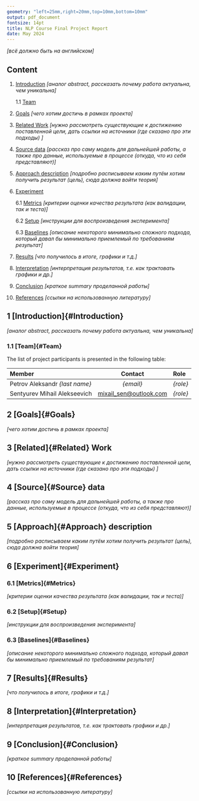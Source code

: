 ```yaml
---
geometry: "left=25mm,right=20mm,top=10mm,bottom=10mm"
output: pdf_document
fontsize: 14pt
title: NLP Course Final Project Report
date: May 2024
---
```


*[всё должно быть на английском]*

## Content

1. [Introduction](#Introduction) *[аналог abstract, рассказать почему работа актуальна, чем уникальна]*
    
    1.1 [Team](#Team)

2. [Goals](#Goals) *[чего хотим достичь в рамках проекта]*
3. [Related Work](#Related)  *[нужно рассмотреть существующие к достижению поставленной цели, дать ссылки на источники (где сказано про эти подходы) ]*
4. [Source data](#Source) *[рассказ про саму модель для дальнейшей работы, а также про данные, используемые в процессе (откуда, что из себя представляют)]*
5. [Approach description](#Approach) *[подробно расписываем каким путём хотим получить результат (цель), сюда должна войти теория]*
6. [Experiment](#Experiment)

    6.1 [Metrics](#Metrics) *[критерии оценки качества результата (как валидации, так и теста)]*

    6.2 [Setup](#Setup) *[инструкции для воспроизведения эксперимента]*

    6.3 [Baselines](#Baselines) *[описание некоторого минимально сложного подхода, который давал бы минимально приемлемый по требованиям результат]*

7. [Results](#Results) *[что получилось в итоге, графики и т.д.]*
8. [Interpretation](#Interpretation) *[интерпретация результатов, т.е. как трактовать графики и др.]*
9. [Conclusion](#Conclusion) *[краткое summary проделанной работы]*
10. [References](#References) *[ссылки на использованную литературу]*

## 1 [Introduction]{#Introduction}

*[аналог abstract, рассказать почему работа актуальна, чем уникальна]*

### 1.1 [Team]{#Team}

The list of project participants is presented in the following table:

| Member | Contact | Role |
| :-- |  :-: |  :-- | 
| Petrov Aleksandr *{last name}* | *{email}* | *{role}* |
| Sentyurev Mihail Alekseevich | mixail_sen@outlook.com | *{role}* |

## 2 [Goals]{#Goals}

*[чего хотим достичь в рамках проекта]*

## 3 [Related]{#Related} Work

*[нужно рассмотреть существующие к достижению поставленной цели, дать ссылки на источники (где сказано про эти подходы) ]*

## 4 [Source]{#Source} data

*[рассказ про саму модель для дальнейшей работы, а также про данные, используемые в процессе (откуда, что из себя представляют)]*

## 5 [Approach]{#Approach} description

*[подробно расписываем каким путём хотим получить результат (цель), сюда должна войти теория]*

## 6 [Experiment]{#Experiment}

### 6.1 [Metrics]{#Metrics}

*[критерии оценки качества результата (как валидации, так и теста)]*

### 6.2 [Setup]{#Setup}

*[инструкции для воспроизведения эксперимента]*

### 6.3 [Baselines]{#Baselines}

*[описание некоторого минимально сложного подхода, который давал бы минимально приемлемый по требованиям результат]*

## 7 [Results]{#Results}

*[что получилось в итоге, графики и т.д.]*

## 8 [Interpretation]{#Interpretation}

*[интерпретация результатов, т.е. как трактовать графики и др.]*

## 9 [Conclusion]{#Conclusion}

*[краткое summary проделанной работы]*

## 10 [References]{#References}

*[ссылки на использованную литературу]*